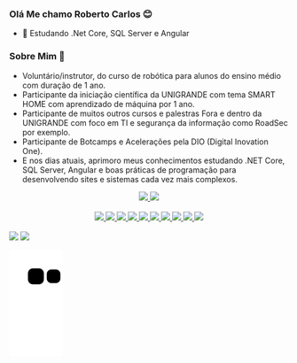 ### Olá Me chamo Roberto Carlos 😊

- 🌱 Estudando .Net Core, SQL Server e Angular

### Sobre Mim 💬 
- Voluntário/instrutor, do curso de robótica para alunos do ensino médio com duração de 1 ano.
- Participante da iniciação científica da UNIGRANDE com tema SMART HOME com aprendizado de máquina por 1 ano.
- Participante de muitos outros cursos e palestras Fora e dentro da UNIGRANDE com foco em TI e segurança da informação como RoadSec por exemplo.
- Participante de Botcamps e Acelerações pela DIO (Digital Inovation One).
- E nos dias atuais, aprimoro meus conhecimentos estudando .NET Core, SQL Server, Angular e boas práticas de programação para desenvolvendo sites e sistemas cada vez mais complexos.

<div align="center">
  <a href="https://github.com/BetoCarlos0">
  <img height="180em" src="https://github-readme-stats.vercel.app/api?username=betocarlos0&show_icons=true&theme=chartreuse-dark&include_all_commits=true&count_private=true"/>
  <img height="180em" src="https://github-readme-stats.vercel.app/api/top-langs/?username=betocarlos0&layout=compact&langs_count=7&theme=chartreuse-dark"/>
</div>
  
<div align="center" style="display: inline_block"><br>
  <img height="50px" weigth="50px" src="https://cdn.jsdelivr.net/gh/devicons/devicon/icons/dotnetcore/dotnetcore-original.svg" />
  <img height="50px" weigth="50px" src="https://cdn.jsdelivr.net/gh/devicons/devicon/icons/microsoftsqlserver/microsoftsqlserver-plain-wordmark.svg" />
  <img height="50px" weigth="50px" src="https://cdn.jsdelivr.net/gh/devicons/devicon/icons/csharp/csharp-original.svg" />
  <img height="50px" weigth="50px" src="https://cdn.jsdelivr.net/gh/devicons/devicon/icons/cplusplus/cplusplus-original.svg" />
  <img height="50px" weigth="50px" src="https://cdn.jsdelivr.net/gh/devicons/devicon/icons/c/c-original.svg" />
  <img height="50px" weigth="50px" src="https://cdn.jsdelivr.net/gh/devicons/devicon/icons/html5/html5-original.svg" />
  <img height="50px" weigth="50px" src="https://cdn.jsdelivr.net/gh/devicons/devicon/icons/css3/css3-original.svg" />
  <!-- <img height="50px" weigth="50px" src="https://cdn.jsdelivr.net/gh/devicons/devicon/icons/javascript/javascript-original.svg" /> -->
  <img height="50px" weigth="50px" src="https://cdn.jsdelivr.net/gh/devicons/devicon/icons/python/python-original.svg" />
  <img height="50px" weigth="50px" src="https://cdn.jsdelivr.net/gh/devicons/devicon/icons/wordpress/wordpress-plain.svg" />
  <img height="50px" weigth="50px" src="https://cdn.jsdelivr.net/gh/devicons/devicon/icons/arduino/arduino-original-wordmark.svg" />
</div>
<div><br>
  <a href = "mailto:betocarlos00@hotmail.com"><img src="https://img.shields.io/badge/Microsoft_Outlook-0078D4?style=for-the-badge&logo=microsoft-outlook&logoColor=white" target="_blank"></a>
  <a href="https://www.linkedin.com/in/roberto-carlos-41a037187/" target="_blank"><img src="https://img.shields.io/badge/-LinkedIn-%230077B5?style=for-the-badge&logo=linkedin&logoColor=white" target="_blank"></a><br>
 
  ![Snake animation](https://github.com/BetoCarlos0/BetoCarlos0/blob/output/github-contribution-grid-snake.svg)
 
</div>

